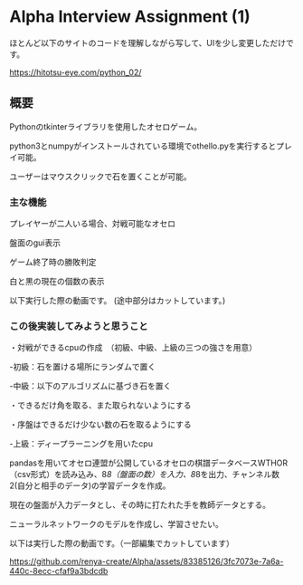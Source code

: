 # Alpha Interview Assignment (1)

ほとんど以下のサイトのコードを理解しながら写して、UIを少し変更しただけです。

https://hitotsu-eye.com/python_02/

## 概要
Pythonのtkinterライブラリを使用したオセロゲーム。

python3とnumpyがインストールされている環境でothello.pyを実行するとプレイ可能。

ユーザーはマウスクリックで石を置くことが可能。

### 主な機能

プレイヤーが二人いる場合、対戦可能なオセロ

盤面のgui表示

ゲーム終了時の勝敗判定

白と黒の現在の個数の表示

以下実行した際の動画です。
(途中部分はカットしています。)



### この後実装してみようと思うこと

・対戦ができるcpuの作成　（初級、中級、上級の三つの強さを用意）

-初級：石を置ける場所にランダムで置く

-中級：以下のアルゴリズムに基づき石を置く

  ・できるだけ角を取る、また取られないようにする
  
  ・序盤はできるだけ少ない数の石を取るようにする
  
-上級：ディープラーニングを用いたcpu

pandasを用いてオセロ連盟が公開しているオセロの棋譜データベースWTHOR（csv形式）を読み込み、8*8（盤面の数）を入力、8*8を出力、チャンネル数2(自分と相手のデータ)の学習データを作成。

現在の盤面が入力データとし、その時に打たれた手を教師データとする。

ニューラルネットワークのモデルを作成し、学習させたい。

以下は実行した際の動画です。（一部編集でカットしています）

https://github.com/renya-create/Alpha/assets/83385126/3fc7073e-7a6a-440c-8ecc-cfaf9a3bdcdb



